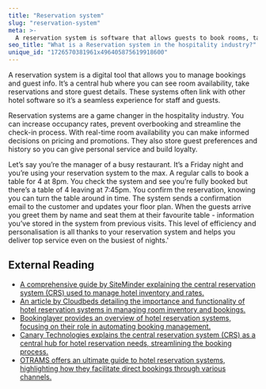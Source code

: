 ```yaml
---
title: "Reservation system"
slug: "reservation-system"
meta: >-
  A reservation system is software that allows guests to book rooms, tables, or services online in real-time, improving efficiency and accuracy for staff.
seo_title: "What is a Reservation system in the hospitality industry?"
unique_id: "1726570381961x496405875619918600"
---
```


A reservation system is a digital tool that allows you to manage bookings and guest info. It’s a central hub where you can see room availability, take reservations and store guest details. These systems often link with other hotel software so it’s a seamless experience for staff and guests.

Reservation systems are a game changer in the hospitality industry. You can increase occupancy rates, prevent overbooking and streamline the check-in process. With real-time room availability you can make informed decisions on pricing and promotions. They also store guest preferences and history so you can give personal service and build loyalty.

Let’s say you’re the manager of a busy restaurant. It’s a Friday night and you’re using your reservation system to the max. A regular calls to book a table for 4 at 8pm. You check the system and see you’re fully booked but there’s a table of 4 leaving at 7:45pm. You confirm the reservation, knowing you can turn the table around in time. The system sends a confirmation email to the customer and updates your floor plan. When the guests arrive you greet them by name and seat them at their favourite table - information you’ve stored in the system from previous visits. This level of efficiency and personalisation is all thanks to your reservation system and helps you deliver top service even on the busiest of nights.'

## External Reading

- [A comprehensive guide by SiteMinder explaining the central reservation system (CRS) used to manage hotel inventory and rates.](https://www.siteminder.com/crs-central-reservation-system-definition/)
- [An article by Cloudbeds detailing the importance and functionality of hotel reservation systems in managing room inventory and bookings.](https://www.cloudbeds.com/articles/hotel-reservation-system/)
- [Bookinglayer provides an overview of hotel reservation systems, focusing on their role in automating booking management.](https://www.bookinglayer.com/article/hotel-reservation-system)
- [Canary Technologies explains the central reservation system (CRS) as a central hub for hotel reservation needs, streamlining the booking process.](https://www.canarytechnologies.com/hotel-terminology/central-reservation-system-crs)
- [OTRAMS offers an ultimate guide to hotel reservation systems, highlighting how they facilitate direct bookings through various channels.](https://www.otrams.com/ultimate-guide-to-hotel-reservation-system/)